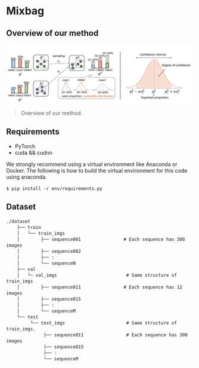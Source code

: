 # Mixbag

## Overview of our method
![Illustration](./image/overview.png)
> Overview of our method. 


## Requirements
* PyTorch 
* cuda && cudnn

We strongly recommend using a virtual environment like Anaconda or Docker.
The following is how to build the virtual environment for this code using anaconda.
```
$ pip install -r env/requirements.py
```

## Dataset

```
./dataset
    ├── train
    │   └── train_imgs                       
    │        ├── sequence001                # Each sequence has 300 images 
    │        ├── sequence002
    │        ├── :
    │        └── sequenceN                       
    ├── val  
    │   └─ val_imgs                          # Same structure of train_imgs
    │        ├── sequence011                # Each sequence has 12 images 
    │        ├── sequence015
    │        ├── :
    │        └── sequenceM  
    └── test
         └── test_imgs                       # Same structure of train_imgs.
              ├── sequence011                # Each sequence has 300 images 
              ├── sequence015
              ├── :
              └── sequenceM  
```